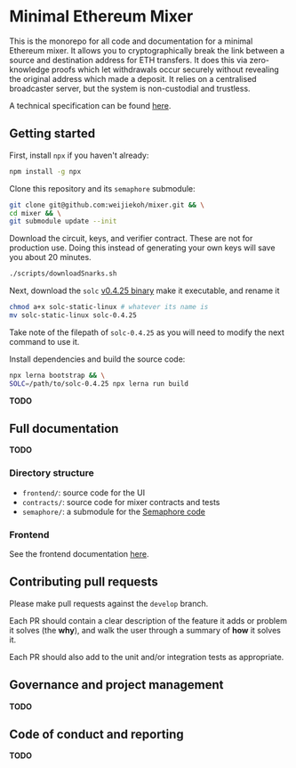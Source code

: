 # Minimal Ethereum Mixer

This is the monorepo for all code and documentation for a minimal Ethereum
mixer. It allows you to cryptographically break the link between a source and
destination address for ETH transfers. It does this via zero-knowledge proofs
which let withdrawals occur securely without revealing the original address
which made a deposit. It relies on a centralised broadcaster server, but the
system is non-custodial and trustless.

A technical specification can be found
[here](https://hackmd.io/qlKORn5MSOes1WtsEznu_g).

## Getting started

First, install `npx` if you haven't already:

```bash
npm install -g npx
```

Clone this repository and its `semaphore` submodule:

```bash
git clone git@github.com:weijiekoh/mixer.git && \
cd mixer && \
git submodule update --init
```

Download the circuit, keys, and verifier contract. These are not for production
use. Doing this instead of generating your own keys will save you about 20
minutes.

```bash
./scripts/downloadSnarks.sh
```

Next, download the `solc` [v0.4.25
binary](https://github.com/ethereum/solidity/releases/tag/v0.4.25) make it
executable, and rename it

```bash
chmod a+x solc-static-linux # whatever its name is
mv solc-static-linux solc-0.4.25
```

Take note of the filepath of `solc-0.4.25` as you will need to modify the next
command to use it.

Install dependencies and build the source code:

```bash
npx lerna bootstrap && \
SOLC=/path/to/solc-0.4.25 npx lerna run build
```

**TODO**

## Full documentation

**TODO**

### Directory structure

- `frontend/`: source code for the UI
- `contracts/`: source code for mixer contracts and tests
- `semaphore/`: a submodule for the [Semaphore code](https://github.com/weijiekoh/semaphore)

### Frontend

See the frontend documentation [here](./frontend).

## Contributing pull requests

Please make pull requests against the `develop` branch.

Each PR should contain a clear description of the feature it adds or problem it
solves (the **why**), and walk the user through a summary of **how** it solves
it.

Each PR should also add to the unit and/or integration tests as appropriate.

## Governance and project management

**TODO**

## Code of conduct and reporting

**TODO**
